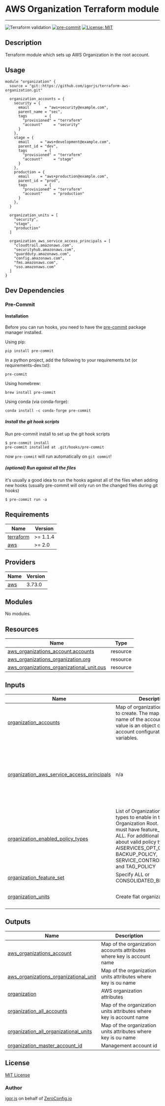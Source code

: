 # AWS Organization Terraform module

---

![Terraform validation](https://github.com/igorjs/terraform-aws-organization/workflows/Terraform%20validation/badge.svg?branch=main)
[![pre-commit](https://img.shields.io/badge/pre--commit-enabled-success?logo=pre-commit&logoColor=white)](https://github.com/pre-commit/pre-commit)
[![License: MIT](https://img.shields.io/badge/License-MIT-yellow.svg)](https://opensource.org/licenses/MIT)

## Description

Terraform module which sets up AWS Organization in the root account.

## Usage

```
module "organization" {
  source = "git::https://github.com/igorjs/terraform-aws-organization.git"

  organization_accounts = {
    security = {
      email       = "aws+security@example.com",
      parent_name = "sec",
      tags        = {
        "provisioned" = "terraform"
        "account"     = "security"
      }
    },
    stage = {
      email     = "aws+development@example.com",
      parent_id = "dev",
      tags        = {
        "provisioned" = "terraform"
        "account"     = "stage"
      }
    },
    production = {
      email     = "aws+production@example.com",
      parent_id = "prod",
      tags        = {
        "provisioned" = "terraform"
        "account"     = "production"
      }
    },
  }

  organization_units = [
    "security",
    "stage",
    "production"
  ]

  organization_aws_service_access_principals = [
    "cloudtrail.amazonaws.com",
    "securityhub.amazonaws.com",
    "guardduty.amazonaws.com",
    "config.amazonaws.com",
    "fms.amazonaws.com",
    "sso.amazonaws.com"
  ]
}
```

## Dev Dependencies

### Pre-Commit

#### Installation

Before you can run hooks, you need to have the [pre-commit](https://pre-commit.com/) package manager installed.

Using pip:

```
pip install pre-commit
```

In a python project, add the following to your requirements.txt (or requirements-dev.txt):

```
pre-commit
```

Using homebrew:

```
brew install pre-commit
```

Using conda (via conda-forge):

```
conda install -c conda-forge pre-commit
```

##### Install the git hook scripts

Run pre-commit install to set up the git hook scripts

```
$ pre-commit install
pre-commit installed at .git/hooks/pre-commit
```

now `pre-commit` will run automatically on `git commit`!

##### (optional) Run against all the files

it's usually a good idea to run the hooks against all of the files when adding new hooks (usually pre-commit will only run on the changed files during git hooks)

```
$ pre-commit run -a
```

<!-- BEGINNING OF PRE-COMMIT-TERRAFORM DOCS HOOK -->

## Requirements

| Name                                                                     | Version  |
| ------------------------------------------------------------------------ | -------- |
| <a name="requirement_terraform"></a> [terraform](#requirement_terraform) | >= 1.1.4 |
| <a name="requirement_aws"></a> [aws](#requirement_aws)                   | >= 2.0   |

## Providers

| Name                                             | Version |
| ------------------------------------------------ | ------- |
| <a name="provider_aws"></a> [aws](#provider_aws) | 3.73.0  |

## Modules

No modules.

## Resources

| Name                                                                                                                                                       | Type     |
| ---------------------------------------------------------------------------------------------------------------------------------------------------------- | -------- |
| [aws_organizations_account.accounts](https://registry.terraform.io/providers/hashicorp/aws/latest/docs/resources/organizations_account)                    | resource |
| [aws_organizations_organization.org](https://registry.terraform.io/providers/hashicorp/aws/latest/docs/resources/organizations_organization)               | resource |
| [aws_organizations_organizational_unit.ous](https://registry.terraform.io/providers/hashicorp/aws/latest/docs/resources/organizations_organizational_unit) | resource |

## Inputs

| Name                                                                                                                                                            | Description                                                                                                                                                                                                                                                      | Type           | Default                                                                                                                                                                                                                                       | Required |
| --------------------------------------------------------------------------------------------------------------------------------------------------------------- | ---------------------------------------------------------------------------------------------------------------------------------------------------------------------------------------------------------------------------------------------------------------- | -------------- | --------------------------------------------------------------------------------------------------------------------------------------------------------------------------------------------------------------------------------------------- | :------: |
| <a name="input_organization_accounts"></a> [organization_accounts](#input_organization_accounts)                                                                | Map of organization accounts to create. The map key is the name of the account and the value is an object containing account configuration variables.                                                                                                            | `any`          | n/a                                                                                                                                                                                                                                           |   yes    |
| <a name="input_organization_aws_service_access_principals"></a> [organization_aws_service_access_principals](#input_organization_aws_service_access_principals) | n/a                                                                                                                                                                                                                                                              | `list`         | <pre>[<br> "aws-artifact-account-sync.amazonaws.com",<br> "cloudtrail.amazonaws.com",<br> "securityhub.amazonaws.com",<br> "guardduty.amazonaws.com",<br> "config.amazonaws.com",<br> "fms.amazonaws.com",<br> "sso.amazonaws.com"<br>]</pre> |    no    |
| <a name="input_organization_enabled_policy_types"></a> [organization_enabled_policy_types](#input_organization_enabled_policy_types)                            | List of Organizations policy types to enable in the Organization Root. Organization must have feature_set set to ALL. For additional information about valid policy types (e.g. AISERVICES_OPT_OUT_POLICY, BACKUP_POLICY, SERVICE_CONTROL_POLICY, and TAG_POLICY | `list(string)` | <pre>[<br> "SERVICE_CONTROL_POLICY"<br>]</pre>                                                                                                                                                                                                |    no    |
| <a name="input_organization_feature_set"></a> [organization_feature_set](#input_organization_feature_set)                                                       | Specify ALL or CONSOLIDATED_BILLING                                                                                                                                                                                                                              | `string`       | `"ALL"`                                                                                                                                                                                                                                       |    no    |
| <a name="input_organization_units"></a> [organization_units](#input_organization_units)                                                                         | Create flat organization units                                                                                                                                                                                                                                   | `list(string)` | <pre>[<br> "default"<br>]</pre>                                                                                                                                                                                                               |    no    |

## Outputs

| Name                                                                                                                                               | Description                                                           |
| -------------------------------------------------------------------------------------------------------------------------------------------------- | --------------------------------------------------------------------- |
| <a name="output_aws_organizations_account"></a> [aws_organizations_account](#output_aws_organizations_account)                                     | Map of the organization accounts attributes where key is account name |
| <a name="output_aws_organizations_organizational_unit"></a> [aws_organizations_organizational_unit](#output_aws_organizations_organizational_unit) | Map of the organization units attributes where key is ou name         |
| <a name="output_organization"></a> [organization](#output_organization)                                                                            | AWS organization attributes                                           |
| <a name="output_organization_all_accounts"></a> [organization_all_accounts](#output_organization_all_accounts)                                     | Map of the organization units attributes where key is account name    |
| <a name="output_organization_all_organizational_units"></a> [organization_all_organizational_units](#output_organization_all_organizational_units) | Map of the organization units attributes where key is ou name         |
| <a name="output_organization_master_account_id"></a> [organization_master_account_id](#output_organization_master_account_id)                      | Management account id                                                 |

<!-- END OF PRE-COMMIT-TERRAFORM DOCS HOOK -->

## License

[MIT License](./LICENSE)

### Author

[igor.js](https://github.com/igorjs) on behalf of [ZeroConfig.io](https://github.com/zeroconfigio)
